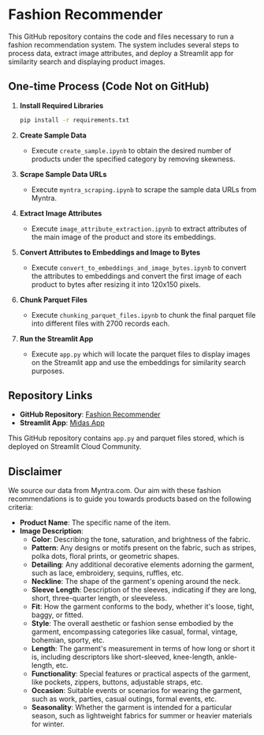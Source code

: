 # Fashion Recommender

This GitHub repository contains the code and files necessary to run a fashion recommendation system. The system includes several steps to process data, extract image attributes, and deploy a Streamlit app for similarity search and displaying product images.

## One-time Process (Code Not on GitHub)

1. **Install Required Libraries**
    ```sh
    pip install -r requirements.txt
    ```

2. **Create Sample Data**
    - Execute `create_sample.ipynb` to obtain the desired number of products under the specified category by removing skewness.

3. **Scrape Sample Data URLs**
    - Execute `myntra_scraping.ipynb` to scrape the sample data URLs from Myntra.

4. **Extract Image Attributes**
    - Execute `image_attribute_extraction.ipynb` to extract attributes of the main image of the product and store its embeddings.

5. **Convert Attributes to Embeddings and Image to Bytes**
    - Execute `convert_to_embeddings_and_image_bytes.ipynb` to convert the attributes to embeddings and convert the first image of each product to bytes after resizing it into 120x150 pixels.

6. **Chunk Parquet Files**
    - Execute `chunking_parquet_files.ipynb` to chunk the final parquet file into different files with 2700 records each.

7. **Run the Streamlit App**
    - Execute `app.py` which will locate the parquet files to display images on the Streamlit app and use the embeddings for similarity search purposes.

## Repository Links

- **GitHub Repository**: [Fashion Recommender](https://github.com/sanjana3198/FashionRecommender)
- **Streamlit App**: [Midas App](https://midas-app.streamlit.app/)

This GitHub repository contains `app.py` and parquet files stored, which is deployed on Streamlit Cloud Community.

## Disclaimer

We source our data from Myntra.com. Our aim with these fashion recommendations is to guide you towards products based on the following criteria:

- **Product Name**: The specific name of the item.
- **Image Description**:
  - **Color**: Describing the tone, saturation, and brightness of the fabric.
  - **Pattern**: Any designs or motifs present on the fabric, such as stripes, polka dots, floral prints, or geometric shapes.
  - **Detailing**: Any additional decorative elements adorning the garment, such as lace, embroidery, sequins, ruffles, etc.
  - **Neckline**: The shape of the garment's opening around the neck.
  - **Sleeve Length**: Description of the sleeves, indicating if they are long, short, three-quarter length, or sleeveless.
  - **Fit**: How the garment conforms to the body, whether it's loose, tight, baggy, or fitted.
  - **Style**: The overall aesthetic or fashion sense embodied by the garment, encompassing categories like casual, formal, vintage, bohemian, sporty, etc.
  - **Length**: The garment's measurement in terms of how long or short it is, including descriptors like short-sleeved, knee-length, ankle-length, etc.
  - **Functionality**: Special features or practical aspects of the garment, like pockets, zippers, buttons, adjustable straps, etc.
  - **Occasion**: Suitable events or scenarios for wearing the garment, such as work, parties, casual outings, formal events, etc.
  - **Seasonality**: Whether the garment is intended for a particular season, such as lightweight fabrics for summer or heavier materials for winter.
